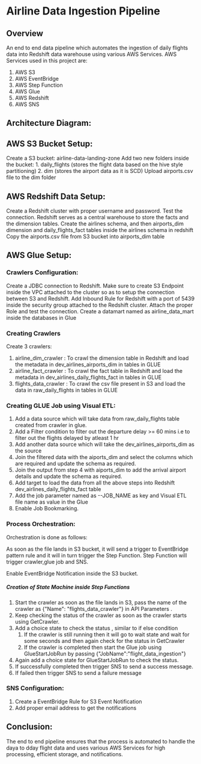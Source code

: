 # Airline Data Ingestion Pipeline

## Overview

An end to end data pipeline which automates the ingestion of daily flights data into Redshift data warehouse using various AWS Services. AWS Services used in this project are:

1. AWS S3
2. AWS EventBridge
3. AWS Step Function
4. AWS Glue
5. AWS Redshift
6. AWS SNS


## Architecture Diagram:


## AWS S3 Bucket Setup:

Create a S3 bucket: airline-data-landing-zone
Add two new folders inside the bucket: 1. daily_flights (stores the flight data based on the hive style partitioning) 2. dim (stores the airport data as it is SCD)
Upload airports.csv file to the dim folder


## AWS Redshift Data Setup:

Create a Redshift cluster with proper username and password. Test the connection.
Redshift serves as a central warehouse to store the facts and the dimension tables.
Create the airlines schema, and then airports_dim dimension and  daily_flights_fact tables inside the airlines schema in redshift
Copy the airports.csv file from S3 bucket into airports_dim table


## AWS Glue Setup:

### Crawlers Configuration:

Create a JDBC connection to Redshift.
Make sure to create S3 Endpoint inside the VPC attached to the cluster so as to setup the connection between S3 and Redshift.
Add Inbound Rule for Redshift with a port of 5439 inside the security group attached to the Redshift cluster.
Attach the proper Role and test the connection.
Create a datamart named as airline_data_mart inside the databases in Glue


### Creating Crawlers

Create 3 crawlers:
1. airline_dim_crawler  : To crawl the dimension table in Redshift and load the metadata in dev_airlines_airports_dim in tables in GLUE
2. airline_fact_crawler : To crawl the fact table in Redshift and load the metadata in dev_airlines_daily_flights_fact in tables in GLUE
3. flights_data_crawler : To crawl the csv file present in S3 and load the data in raw_daily_flights in tables in GLUE



### Creating GLUE Job using Visual ETL:

1. Add a data source which will take data from raw_daily_flights table created from crawler in glue.
2. Add a Filter condition to filter out the departure delay >= 60 mins i.e to filter out the flights delayed by atleast 1 hr 
3. Add another data source which will take the dev_airlines_airports_dim as the source
4. Join the filtered data with the aiports_dim and select the columns which are required and update the schema as required.
5. Join the output from step 4 with aiports_dim to add the arrival airport details and update the schema as required.
6. Add target to load the data from all the above steps into Redshift dev_airlines_daily_flights_fact table
7. Add the job parameter named as --JOB_NAME as key and Visual ETL file name as value in the Glue 
8. Enable Job Bookmarking.

### Process Orchestration:

Orchestration is done as follows:

As soon as the file lands in S3 bucket, it will send a trigger to EventBridge pattern rule and it will in turn trigger the Step Function.
Step Function will trigger crawler,glue job and SNS.

Enable EventBridge Notification inside the S3 bucket.

##### Creation of State Machine inside Step Functions

1. Start the crawler as soon as the file lands in S3, pass the name of the crawler as {"Name": "flights_data_crawler"} in API Parameters .
2. Keep checking the status of the crawler as soon as the crawler starts using GetCrawler.
3. Add a choice state to check the status , similar to if else condition
    1. If the crawler is still running then it will go to wait state and wait for some seconds and then again check for the status in GetCrawler
    2. If the crawler is completed then start the Glue job using GlueStartJobRun by passing {"JobName":"flight_data_ingestion"}
4. Again add a choice state for GlueStartJobRun to check the status.
5. If successfully completed then trigger SNS to send a success message.
6. If failed then trigger SNS to send a failure message

### SNS Configuration:

1. Create a EventBridge Rule for S3 Event Notification
2. Add proper email address to get the notifications

## Conclusion:

The end to end pipeline ensures that the process is automated to handle the daya to dday flight data and uses various AWS Services for high processing, efficient storage, and notifications.
